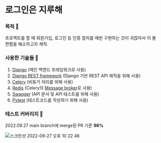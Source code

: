 # 로그인은 지루해
### 목적 🤔
프로젝트를 할 때 회원가입, 로그인 등 인증 절차를 매번 구현하는 것이 귀찮아서 이 불편함을 해소하고자 제작.

### 사용한 기술들 🔧
1. [Django](https://www.djangoproject.com/) (메인 백엔드 프레임워크로 사용)
2. [Django REST framework](https://www.django-rest-framework.org/) (Django 기반 REST API 제작을 위해 사용)
3. [Celery](https://docs.celeryq.dev/en/stable/index.html) (비동기 처리를 위해 사용)
4. [Redis](https://redis.io/) (Celery의 [Message broker](https://heodolf.tistory.com/49)로 사용)
5. [Swagger](https://swagger.io/) (API 문서 및 API 테스트를 위해 사용)
6. [Pytest](https://docs.pytest.org/en/7.1.x/) (테스트코드를 작성하기 위해 사용)

### 테스트 커버리지 🧮
2022.09.27 main branch에 merge된 PR 기준 **96%**

![스크린샷 2022-09-27 오후 10 22 46](https://user-images.githubusercontent.com/62545703/192538355-64619070-8c80-413b-9381-3940bbd08d12.png)
